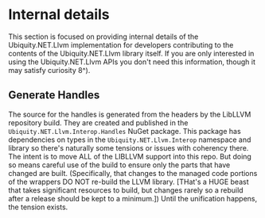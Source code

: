 # Internal details
This section is focused on providing internal details of the Ubiquity.NET.Llvm implementation for
developers contributing to the contents of the Ubiquity.NET.Llvm library itself. If you are only
interested in using the Ubiquity.NET.Llvm APIs you don't need this information, though it may
satisfy curiosity 8^).

## Generate Handles
The source for the handles is generated from the headers by the LibLLVM repository build. They
are created and published in the `Ubiquity.NET.Llvm.Interop.Handles` NuGet package. This package
has dependencies on types in the `Ubiquity.NET.Llvm.Interop` namespace and library so there's
naturally some tensions or issues with coherency there. The intent is to move ALL of the LIBLLVM
support into this repo. But doing so means careful use of the build to ensure only the parts that
have changed are built. (Specifically, that changes to the managed code portions of the wrappers
DO NOT re-build the LLVM library. [THat's a HUGE beast that takes significant resources to build,
but changes rarely so a rebuild after a release should be kept to a minimum.]) Until the
unification happens, the tension exists.
